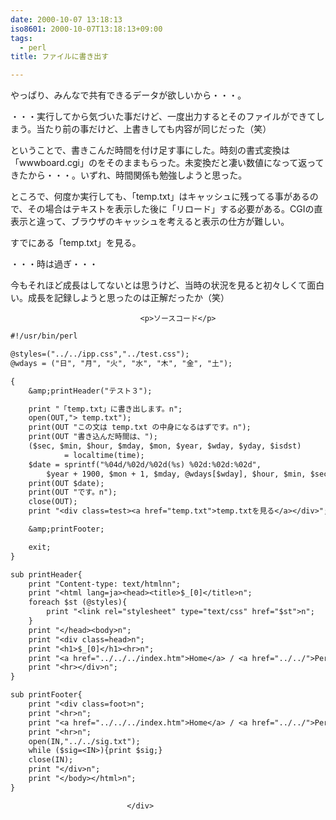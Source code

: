```yaml
---
date: 2000-10-07 13:18:13
iso8601: 2000-10-07T13:18:13+09:00
tags:
  - perl
title: ファイルに書き出す

---
```


<div class="entry-body">
                                 <p>やっぱり、みんなで共有できるデータが欲しいから・・・。 </p>

<p>・・・実行してから気づいた事だけど、一度出力するとそのファイルができてしまう。当たり前の事だけど、上書きしても内容が同じだった（笑） </p>

<p>ということで、書きこんだ時間を付け足す事にした。時刻の書式変換は「wwwboard.cgi」のをそのままもらった。未変換だと凄い数値になって返ってきたから・・・。いずれ、時間関係も勉強しようと思った。 </p>

<p>ところで、何度か実行しても、「temp.txt」はキャッシュに残ってる事があるので、その場合はテキストを表示した後に「リロード」する必要がある。CGIの直表示と違って、ブラウザのキャッシュを考えると表示の仕方が難しい。 </p>

<p>すでにある「temp.txt」を見る。 </p>

<p>・・・時は過ぎ・・・ </p>

<p>今もそれほど成長はしてないとは思うけど、当時の状況を見ると初々しくて面白い。成長を記録しようと思ったのは正解だったか（笑）</p>
                              
                                 <p>ソースコード</p>

```default
#!/usr/bin/perl

@styles=("../../ipp.css","../test.css");
@wdays = ("日", "月", "火", "水", "木", "金", "土");

{
    &amp;printHeader("テスト３");

    print "「temp.txt」に書き出します。n";
    open(OUT,"> temp.txt");
    print(OUT "この文は temp.txt の中身になるはずです。n");
    print(OUT "書き込んだ時間は、");
    ($sec, $min, $hour, $mday, $mon, $year, $wday, $yday, $isdst)
            = localtime(time);
    $date = sprintf("%04d/%02d/%02d(%s) %02d:%02d:%02d",
        $year + 1900, $mon + 1, $mday, @wdays[$wday], $hour, $min, $sec);
    print(OUT $date);
    print(OUT "です。n");
    close(OUT);
    print "<div class=test><a href="temp.txt">temp.txtを見る</a></div>";

    &amp;printFooter;

    exit;
}

sub printHeader{
    print "Content-type: text/htmlnn";
    print "<html lang=ja><head><title>$_[0]</title>n";
    foreach $st (@styles){
        print "<link rel="stylesheet" type="text/css" href="$st">n";
    }
    print "</head><body>n";
    print "<div class=head>n";
    print "<h1>$_[0]</h1><hr>n";
    print "<a href="../../../index.htm">Home</a> / <a href="../../">Perl</a> / <a href="../">TestCGI Index</a>n";
    print "<hr></div>n";
}

sub printFooter{
    print "<div class=foot>n";
    print "<hr>n";
    print "<a href="../../../index.htm">Home</a> / <a href="../../">Perl</a> / <a href="../">TestCGI Index</a>n";
    print "<hr>n";
    open(IN,"../../sig.txt");
    while ($sig=<IN>){print $sig;}
    close(IN);
    print "</div>n";
    print "</body></html>n";
}
```
                              </div>
    	